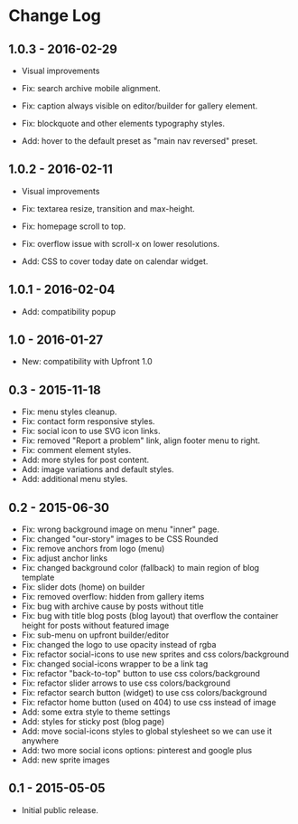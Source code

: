 Change Log
============


1.0.3 - 2016-02-29
-------------------------------------------------------------------------------
- Visual improvements

- Fix: search archive mobile alignment.
- Fix: caption always visible on editor/builder for gallery element.
- Fix: blockquote and other elements typography styles.
- Add: hover to the default preset as "main nav reversed" preset.

1.0.2 - 2016-02-11
-------------------------------------------------------------------------------
- Visual improvements

- Fix: textarea resize, transition and max-height.
- Fix: homepage scroll to top.
- Fix: overflow issue with scroll-x on lower resolutions.
- Add: CSS to cover today date on calendar widget.

1.0.1 - 2016-02-04
-------------------------------------------------------------------------------
- Add: compatibility popup

1.0 - 2016-01-27
-------------------------------------------------------------------------------
- New: compatibility with Upfront 1.0

0.3 - 2015-11-18
-------------------------------------------------------------------------------
- Fix: menu styles cleanup.
- Fix: contact form responsive styles.
- Fix: social icon to use SVG icon links.
- Fix: removed "Report a problem" link, align footer menu to right.
- Fix: comment element styles.
- Add: more styles for post content.
- Add: image variations and default styles.
- Add: additional menu styles.

0.2 - 2015-06-30
-------------------------------------------------------------------------------
- Fix: wrong background image on menu "inner" page.
- Fix: changed "our-story" images to be CSS Rounded
- Fix: remove anchors from logo (menu)
- Fix: adjust anchor links
- Fix: changed background color (fallback) to main region of blog template
- Fix: slider dots (home) on builder
- Fix: removed overflow: hidden from gallery items
- Fix: bug with archive cause by posts without title
- Fix: bug with title blog posts (blog layout) that overflow the container height for posts without featured image
- Fix: sub-menu on upfront builder/editor
- Fix: changed the logo to use opacity instead of rgba
- Fix: refactor social-icons to use new sprites and css colors/background
- Fix: changed social-icons wrapper to be a link tag
- Fix: refactor "back-to-top" button to use css colors/background
- Fix: refactor slider arrows to use css colors/background
- Fix: refactor search button (widget) to use css colors/background
- Fix: refactor home button (used on 404) to use css instead of image
- Add: some extra style to theme settings
- Add: styles for sticky post (blog page)
- Add: move social-icons styles to global stylesheet so we can use it anywhere
- Add: two more social icons options: pinterest and google plus
- Add: new sprite images

0.1 - 2015-05-05
-------------------------------------------------------------------------------
- Initial public release.